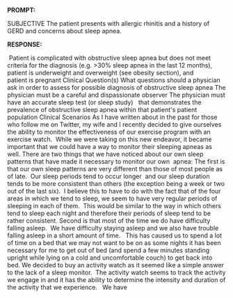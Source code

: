 **PROMPT:**

SUBJECTIVE The patient presents with allergic rhinitis and a history of GERD and concerns about sleep apnea. 

**RESPONSE:**

  Patient is complicated with obstructive sleep apnea but does not meet criteria for the diagnosis (e.g. >30% sleep apnea in the last 12 months), patient is underweight and overweight (see obesity section), and patient is pregnant Clinical Question(s) What questions should a physician ask in order to assess for possible diagnosis of obstructive sleep apnea The physician must be a careful and dispassionate observer The physician must have an accurate sleep test (or sleep study)   that demonstrates the prevalence of obstructive sleep apnea within that patient's patient population Clinical Scenarios As I have written about in the past for those who follow me on Twitter, my wife and I recently decided to give ourselves the ability to monitor the effectiveness of our exercise program with an exercise watch.  While we were taking on this new endeavor, it became important that we could have a way to monitor their sleeping apneas as well. There are two things that we have noticed about our own sleep patterns that have made it necessary to monitor our own  apnea: The first is that our own sleep patterns are very different than those of most people as of late.  Our sleep periods tend to occur longer  and our sleep duration tends to be more consistent than others (the exception being a week or two out of the last six).  I believe this to have to do with the fact that of the four areas in which we tend to sleep, we seem to have very regular periods of sleeping in each of them.  This would be similar to the way in which others tend to sleep each night and therefore their periods of sleep tend to be rather consistent. Second is that most of the time we do have difficulty falling asleep.  We have difficulty staying asleep and we also have trouble falling asleep in a short amount of time.   This has caused us to spend a lot of time on a bed that we may not want to be on as some nights it has been necessary for me to get out of bed (and spend a few minutes standing upright while lying on a cold and uncomfortable couch) to get back into bed. We decided to buy an activity watch as it seemed like a simple answer to the lack of a sleep monitor.  The activity watch seems to track the activity we engage in and it has the ability to determine the intensity and duration of the activity that we experience.   We have